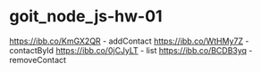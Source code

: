 # goit_node_js-hw-01

https://ibb.co/KmGX2QR - addContact
https://ibb.co/WtHMy7Z - contactById
https://ibb.co/0jCJyLT - list
https://ibb.co/BCDB3yq - removeContact